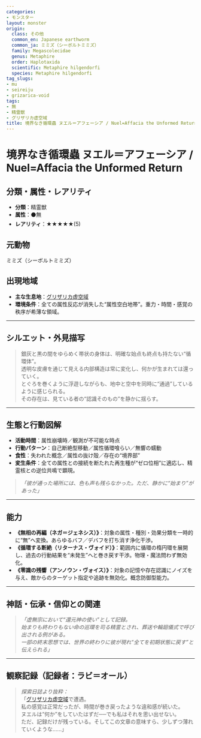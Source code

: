 ```yaml
---
categories:
- モンスター
layout: monster
origin:
  class: その他
  common_en: Japanese earthworm
  common_ja: ミミズ（シーボルトミミズ）
  family: Megascolecidae
  genus: Metaphire
  order: Haplotaxida
  scientific: Metaphire hilgendorfi
  species: Metaphire hilgendorfi
tag_slugs:
- mu
- seireiju
- grizarica-void
tags:
- 無
- 精霊獣
- グリザリカ虚空域
title: 境界なき循環蟲 ヌエル＝アフェーシア / Nuel=Affacia the Unformed Return
---
```


# 境界なき循環蟲 ヌエル＝アフェーシア / Nuel=Affacia the Unformed Return

## 分類・属性・レアリティ
* **分類**：精霊獣  
* **属性**：⚫無  
* **レアリティ**：★★★★★(5)

## 元動物
ミミズ（シーボルトミミズ）

## 出現地域
* **主な生息地**：[グリザリカ虚空域](../place/grizarica_void.md)  
* **環境条件**：全ての属性反応が消失した“属性空白地帯”。重力・時間・感覚の秩序が希薄な領域。

---

## シルエット・外見描写
> 銀灰と黒の間をゆらめく帯状の身体は、明確な始点も終点も持たない“循環体”。  
> 透明な皮膚を通じて見える内部構造は常に変化し、何かが生まれては還っていく。  
> とぐろを巻くように浮遊しながらも、地中と空中を同時に“通過”しているように感じられる。  
> その存在は、見ている者の“認識そのもの”を静かに揺らす。

---

## 生態と行動図解
* **活動時間**：属性崩壊時／観測が不可能な時点  
* **行動パターン**：自己断絶型移動／属性循環喰らい／無響の蠕動  
* **食性**：失われた概念／属性の抜け殻／存在の“境界部”  
* **変生条件**：全ての属性との接続を断たれた再生種が“ゼロ位相”に適応し、精霊核との逆位共鳴で顕現。

> *「彼が通った場所には、色も声も残らなかった。ただ、静かに“始まり”があった」*

---

## 能力
* **《無相の再編（ネガ＝ジェネシス）》**：対象の属性・種別・効果分類を一時的に“無”へ変換。あらゆるバフ／デバフを打ち消す浄化干渉。  
* **《循環する断絶（リターナス・ヴォイド）》**：範囲内に循環の楕円環を展開し、過去の行動結果を“未発生”へと巻き戻す干渉。物理・魔法問わず無効化。  
* **《零識の残響（アンノウン・ヴォイス）》**：対象の記憶や存在認識にノイズを与え、敵からのターゲット指定や追跡を無効化。概念防御型能力。

---

## 神話・伝承・信仰との関連
> *「虚無宗において“還元神の使い”として記録。  
始まりも終わりもない命の巡環を司る精霊とされ、葬送や輪廻儀式で呼び出される例がある。  
一部の終末思想では、世界の終わりに彼が現れ“全てを初期状態に戻す”と伝えられる」*

---

## 観察記録（記録者：ラビ＝オール）

> *探索日誌より抜粋：*  
> 「[グリザリカ虚空域](../place/grizarica_void.md)で遭遇。  
> 私の感覚は正常だったが、時間が巻き戻ったような違和感が続いた。  
> ヌエルは“何か”をしていたはずだ──でも私はそれを思い出せない。  
> ただ、記録だけが残っている。そしてこの文章の意味すら、少しずつ薄れていくような……」